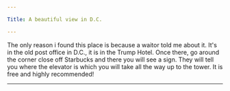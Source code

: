 ```yaml
---

Title: A beautiful view in D.C.

---
```


<p1>The only reason i found this place is because a waitor told me about it. It's in the old post office in D.C., 
it is in the Trump Hotel. Once there, go around the corner close off Starbucks and there you will see a sign. 
They will tell you where the elevator is which you will take all the way up to the tower. It is free and highly recommended!
</p1>

---
